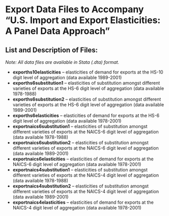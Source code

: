 # Export Data Files to Accompany “U.S. Import and Export Elasticities: A Panel Data Approach”

## List and Description of Files:

*Note: All data files are available in Stata (.dta) format.*

-	**exporths10elasticities** – elasticities of demand for exports at the HS-10 digit level of aggregation (data available 1989-2001)
-	**exporths6substitution1** – elasticities of substitution amongst different varieties of exports at the HS-6 digit level of aggregation (data available 1978-1988)
-	**exporths6substitution2** – elasticities of substitution amongst different varieties of exports at the HS-6 digit level of aggregation (data available 1989-2001)
-	**exporths6elasticities** – elasticities of demand for exports at the HS-6 digit level of aggregation (data available 1978-2001)
-	**exportnaics6substitution1** – elasticities of substitution amongst different varieties of exports at the NAICS-6 digit level of aggregation (data available 1978-1988)
-	**exportnaics6substitution2** – elasticities of substitution amongst different varieties of exports at the NAICS-6 digit level of aggregation (data available 1989-2001)
-	**exportnaics6elasticities** – elasticities of demand for exports at the NAICS-6 digit level of aggregation (data available 1978-2001)
-	**exportnaics4substitution1** – elasticities of substitution amongst different varieties of exports at the NAICS-4 digit level of aggregation (data available 1978-1988)
-	**exportnaics4substitution2** – elasticities of substitution amongst different varieties of exports at the NAICS-4 digit level of aggregation (data available 1989-2001)
-	**exportnaics4elasticities** – elasticities of demand for exports at the NAICS-4 digit level of aggregation (data available 1978-2001)
